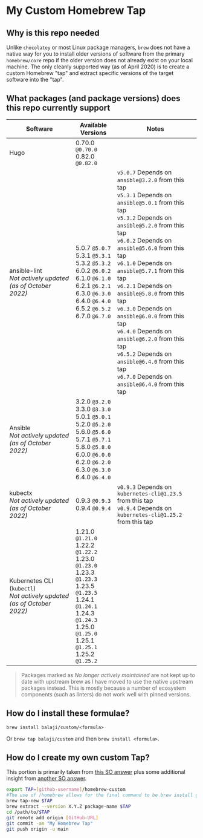 # My Custom Homebrew Tap

## Why is this repo needed

Unlike `chocolatey` or most Linux package managers, `brew` does not have a native way for you to install older versions of software from the primary `homebrew/core` repo if the older version does not already exist on your local machine. The only cleanly supported way (as of April 2020) is to create a custom Homebrew "tap" and extract specific versions of the target software into the "tap".

## What packages (and package versions) does this repo currently support

|Software|Available Versions|Notes|
|--------|------------------|-----|
|Hugo| 0.70.0 `@0.70.0` <br> 0.82.0 `@0.82.0`||
|ansible-lint <br> _Not actively updated (as of October 2022)_|5.0.7 `@5.0.7` <br> 5.3.1 `@5.3.1` <br> 5.3.2 `@5.3.2` <br> 6.0.2 `@6.0.2` <br> 6.1.0 `@6.1.0` <br> 6.2.1 `@6.2.1` <br> 6.3.0 `@6.3.0` <br> 6.4.0 `@6.4.0` <br> 6.5.2 `@6.5.2` <br> 6.7.0 `@6.7.0`|`v5.0.7` Depends on `ansible@3.2.0` from this tap <br> `v5.3.1` Depends on `ansible@5.0.1` from this tap <br> `v5.3.2` Depends on `ansible@5.2.0` from this tap <br> `v6.0.2` Depends on `ansible@5.6.0` from this tap <br> `v6.1.0` Depends on `ansible@5.7.1` from this tap <br> `v6.2.1` Depends on `ansible@5.8.0` from this tap <br> `v6.3.0` Depends on `ansible@6.0.0` from this tap <br> `v6.4.0` Depends on `ansible@6.2.0` from this tap <br> `v6.5.2` Depends on `ansible@6.4.0` from this tap <br> `v6.7.0` Depends on `ansible@6.4.0` from this tap|
|Ansible <br> _Not actively updated (as of October 2022)_|3.2.0 `@3.2.0` <br> 3.3.0 `@3.3.0` <br> 5.0.1 `@5.0.1` <br> 5.2.0 `@5.2.0` <br> 5.6.0 `@5.6.0` <br> 5.7.1 `@5.7.1` <br> 5.8.0 `@5.8.0` <br> 6.0.0 `@6.0.0` <br> 6.2.0 `@6.2.0` <br> 6.3.0 `@6.3.0` <br> 6.4.0 `@6.4.0`||
|kubectx <br> _Not actively updated (as of October 2022)_|0.9.3 `@0.9.3` <br> 0.9.4 `@0.9.4`|`v0.9.3` Depends on `kubernetes-cli@1.23.5` from this tap <br> `v0.9.4` Depends on `kubernetes-cli@1.25.2` from this tap|
|Kubernetes CLI (`kubectl`) <br> _Not actively updated (as of October 2022)_|1.21.0 `@1.21.0` <br> 1.22.2 `@1.22.2` <br> 1.23.0 `@1.23.0` <br> 1.23.3 `@1.23.3` <br> 1.23.5 `@1.23.5` <br> 1.24.1 `@1.24.1` <br> 1.24.3 `@1.24.3` <br> 1.25.0 `@1.25.0` <br> 1.25.1 `@1.25.1` <br> 1.25.2 `@1.25.2`||

> Packages marked as _No longer actively maintained_ are not kept up to date with upstream brew as I have moved to use the native upstream packages instead. This is mostly because a number of ecosystem components (such as linters) do not work well with pinned versions.

## How do I install these formulae?

`brew install balaji/custom/<formula>`

Or `brew tap balaji/custom` and then `brew install <formula>`.

## How do I create my own custom Tap?

This portion is primarily taken from [this SO answer](https://stackoverflow.com/a/64125796) plus some additional insight from [another SO answer](https://stackoverflow.com/a/62822638).

``` bash
export TAP=[github-username]/homebrew-custom
#The use of /homebrew allows for the final command to be brew install github-username/custom
brew tap-new $TAP
brew extract --version X.Y.Z package-name $TAP
cd /path/to/$TAP
git remote add origin [GitHub-URL]
git commit -am "My Homebrew Tap"
git push origin -u main
```
